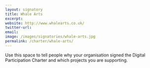 ```yaml
---
layout: signatory
title: Whale Arts
excerpt: 
website: http://www.whalearts.co.uk/
twitter-url:
email: 
image: /images/signatories/whale-arts.jpg
permalink: /charter/whale-arts/
---
```


Use this space to tell people why your organisation signed the Digital Participation Charter and which projects you are supporting.
